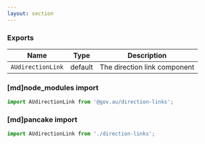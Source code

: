 ```yaml
---
layout: section
---
```


### Exports

| Name       | Type    | Description
|------------|---------|-----------------------------------------------------------------------------
| `AUdirectionLink` | default | The direction link component

### [md]node_modules import

```jsx
import AUdirectionLink from '@gov.au/direction-links';
```

### [md]pancake import

```jsx
import AUdirectionLink from './direction-links';
```
